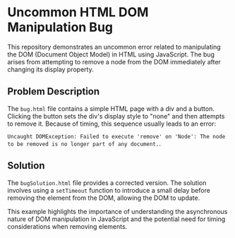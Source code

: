 # Uncommon HTML DOM Manipulation Bug

This repository demonstrates an uncommon error related to manipulating the DOM (Document Object Model) in HTML using JavaScript. The bug arises from attempting to remove a node from the DOM immediately after changing its display property. 

## Problem Description

The `bug.html` file contains a simple HTML page with a div and a button. Clicking the button sets the div's display style to "none" and then attempts to remove it. Because of timing, this sequence usually leads to an error:

`Uncaught DOMException: Failed to execute 'remove' on 'Node': The node to be removed is no longer part of any document.`. 

## Solution

The `bugSolution.html` file provides a corrected version. The solution involves using a `setTimeout` function to introduce a small delay before removing the element from the DOM, allowing the DOM to update. 

This example highlights the importance of understanding the asynchronous nature of DOM manipulation in JavaScript and the potential need for timing considerations when removing elements.